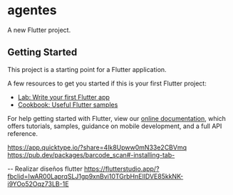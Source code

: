 # agentes

A new Flutter project.

## Getting Started

This project is a starting point for a Flutter application.

A few resources to get you started if this is your first Flutter project:

- [Lab: Write your first Flutter app](https://flutter.dev/docs/get-started/codelab)
- [Cookbook: Useful Flutter samples](https://flutter.dev/docs/cookbook)

For help getting started with Flutter, view our
[online documentation](https://flutter.dev/docs), which offers tutorials,
samples, guidance on mobile development, and a full API reference.

https://app.quicktype.io/?share=4Ik8Upww0mN33e2CBVmq
https://pub.dev/packages/barcode_scan#-installing-tab-

-- Realizar diseños flutter
https://flutterstudio.app/?fbclid=IwAR00LaprqSLJ1gp9xnBvi10TGrbHnElIDVE85kkNK-i9YOo52Oqz73LB-1E